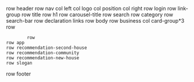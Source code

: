 row header
    row nav
        col left
            col logo
            col position
        col right
            row login
            row link-group
    row title
        row h1
        row carousel-title
    row search
        row category
        row search-bar
    row declaration
        links
row body
    row business
        col card-group*3
            row
                
            row
    row app
    row recommendation-second-house
    row recommendation-community
    row recommendation-new-house
    row slogan
row footer